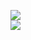 [![](https://img.shields.io/badge/Made%20With-Github%20Spray-lightgrey.svg?style=for-the-badge&logo=github)](https://github.com/Annihil/github-spray#1235)  
[![](https://i.imgur.com/2DrTn0Z.gif)](https://github.com/Annihil/github-spray)